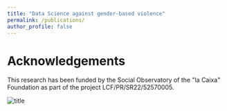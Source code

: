 ```yaml
---
title: "Data Science against gender-based violence"
permalink: /publications/
author_profile: false
---
```


Acknowledgements
================
This research has been funded by the Social Observatory of the "la Caixa" Foundation as part of
the project LCF/PR/SR22/52570005.

![title](logo.png)